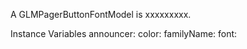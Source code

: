 A GLMPagerButtonFontModel is xxxxxxxxx.Instance Variables	announcer:		<Object>	color:		<Object>	familyName:		<Object>	font:		<Object>	size:		<Object>announcer	- xxxxxcolor	- xxxxxfamilyName	- xxxxxfont	- xxxxxsize	- xxxxx